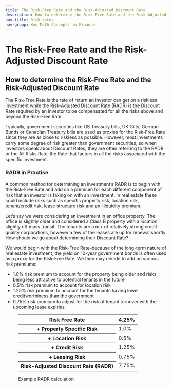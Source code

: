 ```yaml
---
title: The Risk-Free Rate and the Risk-Adjusted Discount Rate
description: How to determine the Risk-Free Rate and the Risk-Adjusted Discount Rate
nav-title: Risk rates
nav-group: Key Math Concepts in Finance
---
```


# The Risk-Free Rate and the Risk-Adjusted Discount Rate

## How to determine the Risk-Free Rate and the Risk-Adjusted Discount Rate

The Risk-Free Rate is the rate of return an investor can get on a
riskless investment while the Risk-Adjusted Discount Rate (RADR) is the
Discount Rate required by an investor to be compensated for all the
risks above and beyond the Risk-Free Rate.

Typically, government securities like US Treasury bills, UK Gilts, German
Bunds or Canadian Treasury bills are used as proxies for the Risk-Free
Rate since they are as close to riskless as possible. However, most
investments carry some degree of risk greater than government securities,
so when investors speak about Discount Rates, they are often referring to
the RADR or the All Risks Rate–the Rate that factors in all the risks
associated with the specific investment.

### RADR in Practise

A common method for determining an investment’s RADR is to begin with the
Risk-Free Rate and add on a premium for each different component of risk
that an investor is taking on with an investment. In real estate these
could include risks such as specific property risk, location risk,
tenant/credit risk, lease structure risk and an illiquidity premium.

Let’s say we were considering an investment in an office property. The
office is slightly older and considered a Class B property with a location
slightly off mass transit. The tenants are a mix of relatively strong
credit quality corporations, however a few of the leases are up for
renewal shortly. How should we go about determining their Discount Rate?

We would begin with the Risk-Free Rate–because of the long-term nature
of real estate investment, the yield on 10-year government bonds is
often used as a proxy for the Risk-Free Rate. We then may decide to
add on various risk premiums:

<ul class="list-disc pl-8 text-gray-800 text-base pb-2 leading-8">
  <li>1.0% risk premium to account for the property being older and risks being less attractive to potential tenants in the future</li>
  <li>0.5% risk premium to account for location risk</li>
  <li>1.25% risk premium to account for the tenants having lower creditworthiness than the government</li>
  <li>0.75% risk premium to adjust for the risk of tenant turnover with the upcoming lease expiries</li>
</ul>

<figure>
  <div class="rounded-md shadow-sm border border-gray-300 overflow-auto max-w-fit pt-3">
    <table class="table-auto border-collapse font-medium">
      <thead>
        <tr>
          <th class="border-b border-gray-300 pb-3 font-semibold text-left px-8 whitespace-nowrap">Risk Free Rate</th>
          <th class="border-b border-gray-300 pb-3 font-semibold text-right px-8 whitespace-nowrap tracking-wide">4.25%</th>
        </tr>
      </thead>
      <tbody>
        <tr class="bg-white">
          <th class="border-b py-3 font-medium text-left px-8 pl-12 whitespace-nowrap text-gray-700">
            <span class="mr-3">+</span>
            <span>Property Specific Risk</span>
          </th>
          <td class="border-b py-3 text-right px-8">1.0%</td>
        </tr>
        <tr class="bg-gray-50">
          <th class="border-b py-3 font-medium text-left px-8 pl-12 whitespace-nowrap text-gray-700">
            <span class="mr-3">+</span>
            <span>Location Risk</span>
          </th>
          <td class="border-b py-3 text-right px-8">0.5%</td>
        </tr>
        <tr class="bg-white">
          <th class="border-b py-3 font-medium text-left px-8 pl-12 whitespace-nowrap text-gray-700">
            <span class="mr-3">+</span>
            <span>Credit Risk</span>
          </th>
          <td class="border-b py-3 text-right px-8">1.25%</td>
        </tr>
        <tr class="bg-gray-50">
          <th class="border-b py-3 font-medium text-left px-8 pl-12 whitespace-nowrap text-gray-700">
            <span class="mr-3">+</span>
            <span>Leasing Risk</span>
          </th>
          <td class="border-b py-3 text-right px-8">0.75%</td>
        </tr>
        <tr class="bg-white">
          <th class="py-3 font-semibold text-left px-8 whitespace-nowrap">Risk-Adjusted Discount Rate (RADR)</th>
          <td class="py-3 text-right px-8 font-semibold">7.75%</td>
        </tr>
      </tbody>
    </table>
  </div>
  <figcaption>Example RADR calculation</figcaption>
</figure>
